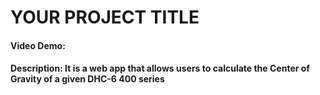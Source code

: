 # YOUR PROJECT TITLE
#### Video Demo:  <URL HERE>
#### Description: It is a web app that allows users to calculate the Center of Gravity of a given DHC-6 400 series
